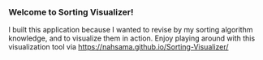 ### Welcome to Sorting Visualizer!
I built this application because I wanted to revise by my sorting algorithm knowledge, and to visualize them in action. 
Enjoy playing around with this visualization tool via https://nahsama.github.io/Sorting-Visualizer/
